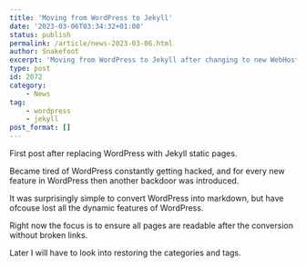 ```yaml
---
title: 'Moving from WordPress to Jekyll'
date: '2023-03-06T03:34:32+01:00'
status: publish
permalink: /article/news-2023-03-06.html
author: Snakefoot
excerpt: 'Moving from WordPress to Jekyll after changing to new WebHost'
type: post
id: 2072
category:
    - News
tag:
    - wordpress
    - jekyll
post_format: []
---
```

First post after replacing WordPress with Jekyll static pages.

Became tired of WordPress constantly getting hacked, and for every new feature in WordPress then another backdoor was introduced.

It was surprisingly simple to convert WordPress into markdown, but have ofcouse lost all the dynamic features of WordPress.

Right now the focus is to ensure all pages are readable after the conversion without broken links.

Later I will have to look into restoring the categories and tags.